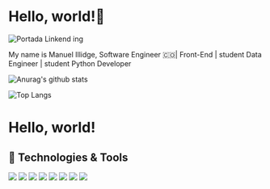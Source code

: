 # Hello, world!👋

![Portada Linkend ing](https://user-images.githubusercontent.com/6958149/140666339-ad8646e4-8fa2-4206-9476-88f973473ef3.png)

My name is Manuel Illidge, Software Engineer 🇨🇴| Front-End | student Data Engineer | student Python Developer

![Anurag's github stats](https://github-readme-stats.vercel.app/api?username=Manuel-illidge&count_private=true&show_icons=true&theme=solarized-dark)

![Top Langs](https://github-readme-stats.vercel.app/api/top-langs/?username=Manuel-illidge&theme=solarized-dark&layout=compact)
# Hello, world!

## 🔧 Technologies & Tools

![](https://img.shields.io/badge/Code-Python-informational?style=flat&logo=python&logoColor=white&color=yellow)
![](https://img.shields.io/badge/Code-Django-informational?style=flat&logo=django&logoColor=white&color=green)
![](https://img.shields.io/badge/Shell-Bash-informational?style=flat&logo=gnu-bash&logoColor=white&color=inactive)
![](https://img.shields.io/badge/Tools-PostgreSQL-informational?style=flat&logo=postgresql&logoColor=white&color=informational)
![](https://img.shields.io/badge/Tools-Docker-informational?style=flat&logo=docker&logoColor=white&color=blue)
![](https://img.shields.io/badge/Tools-Kubernetes-informational?style=flat&logo=kubernetes&logoColor=white&color=blue)
![](https://img.shields.io/badge/OS-Linux-informational?style=flat&logo=linux&logoColor=white&color=white)
![](https://img.shields.io/badge/OS-MacOS-informational?style=flat&logo=apple&logoColor=white&color=white)


<!--
**Manuel-illidge/Manuel-illidge** is a ✨ _special_ ✨ repository because its `README.md` (this file) appears on your GitHub profile.

Here are some ideas to get you started:

- 🔭 I’m currently working on ...
- 🌱 I’m currently learning ...
- 👯 I’m looking to collaborate on ...
- 🤔 I’m looking for help with ...
- 💬 Ask me about ...
- 📫 How to reach me: ...
- 😄 Pronouns: ...
- ⚡ Fun fact: ...
-->

